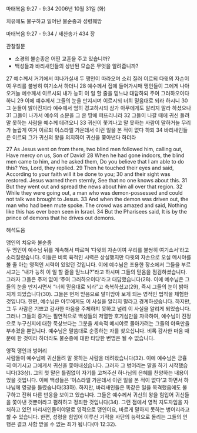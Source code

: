 마태복음 9:27 - 9:34 
2006년 10월 31일 (화)

치유에도 불구하고 일어난 불순종과 성령훼방



마태복음 9:27 - 9:34 / 새찬송가 434 장


관찰질문

- 소경의 불순종은 어떤 교훈을 주고 있습니까?
- 백성들과 바리새인들의 상반된 모습은 무엇을 알려줍니까?


27 예수께서 거기에서 떠나가실새 두 맹인이 따라오며 소리 질러 이르되 다윗의 자손이여 우리를 불쌍히 여기소서 하더니 28 예수께서 집에 들어가시매 맹인들이 그에게 나아오거늘 예수께서 이르시되 내가 능히 이 일 할 줄을 믿느냐 대답하되 주여 그러하오이다 하니 29 이에 예수께서 그들의 눈을 만지시며 이르시되 너희 믿음대로 되라 하시니 30 그 눈들이 밝아진지라 예수께서 엄히 경고하시되 삼가 아무에게도 알리지 말라 하셨으나 31 그들이 나가서 예수의 소문을 그 온 땅에 퍼뜨리니라 32 그들이 나갈 때에 귀신 들려 말 못하는 사람을 예수께 데려오니 33 귀신이 쫓겨나고 말 못하는 사람이 말하거늘 무리가 놀랍게 여겨 이르되 이스라엘 가운데서 이런 일을 본 적이 없다 하되 34 바리새인들은 이르되 그가 귀신의 왕을 의지하여 귀신을 쫓아낸다 하더라

27  As Jesus went on from there, two blind men followed him, calling out, Have mercy on us, Son of David! 28  When he had gone indoors, the blind men came to him, and he asked them, Do you believe that I am able to do this? Yes, Lord, they replied. 29  Then he touched their eyes and said, According to your faith will it be done to you; 30  and their sight was restored. Jesus warned them sternly, See that no one knows about this. 31  But they went out and spread the news about him all over that region. 32  While they were going out, a man who was demon-possessed and could not talk was brought to Jesus. 33  And when the demon was driven out, the man who had been mute spoke. The crowd was amazed and said, Nothing like this has ever been seen in Israel. 34  But the Pharisees said, It is by the prince of demons that he drives out demons.

해석도움





맹인의 치유와 불순종  
두 맹인이 예수님 뒤를 계속해서 따르며 ‘다윗의 자손이여 우리를 불쌍히 여기소서’라고 소리질렀습니다. 이들은 비록 육적인 시력은 상실했지만 다윗의 자손으로 오실 메시야를 볼 줄 아는 영적인 시력이 있었던 것입니다. 이에 예수님은 조용한 장소에서 그들을 부르시고는 “내가 능히 이 일 할 줄을 믿느냐?”라고 하시며 그들의 믿음을 점검하셨습니다. 그러자 그들은 주저 없이 ‘주여 그러하오이다’라고 대답했습니다(28). 이에 예수님은 그들의 눈을 만지시면서 “너희 믿음대로 되라”고 축복하셨고(29), 즉시 그들의 눈이 밝아지게 되었습니다(30). 그들은 먼저 믿음으로 말미암아 보게 되는 영적인 법칙을 체험한 것입니다. 한편, 예수님은 아무에게도 이 사실을 알리지 말라고 경계하셨습니다. 하지만, 그 두 사람은 기쁘고 감사한 마음을 주체하지 못하고 널리 이 사실을 알리게 되었습니다. 그러나 그들의 증거는 필연적으로 백성들의 저열한 호기심만을 자극하여, 예수님이 진정으로 누구신지에 대한 묵상보다는 그분을 세속적 메시야로 몰아가려는 그들의 야욕만을 부추겼을 뿐입니다. 예수님은 말씀대로 순종하는 자를 찾으십니다. 비록 감사한 마음 때문에 한 것이라 하더라도 불순종에 대한 타당한 변명은 될 수 없습니다. 

영적 맹인과 벙어리  
사람들이 예수님께 귀신들려 말 못하는 사람을 데려왔습니다(32). 이에 예수님은 긍휼히 여기시고 그에게서 귀신을 쫓아내셨습니다. 그러자 그 벙어리는 말을 하기 시작했습니다(33상). 그의 첫 말은 틀림없이 자기를 고쳐주신 하나님의 은혜를 찬양하는 내용이었을 것입니다. 이에 백성들은 ‘이스라엘 가운데서 이런 일을 본 적이 없다’고 하면서 하나님께 영광을 돌렸습니다(33하). 하지만, 바리새인들은 똑같은 일을 목격했음에도 불구하고 전혀 다른 반응을 보이고 있습니다. 그들은 예수께서 귀신의 왕을 힘입어 귀신들을 쫓아낸 것뿐이라고 폄하하고 정죄한 것입니다(34). 그런 점에서 영적 지도자임을 자처하고 있던 바리새인들이야말로 영적으로 맹인이요, 바르게 말하지 못하는 벙어리라고 할 수 있습니다. 한편, 성령을 힘입어 이루신 기적을 사단의 능력으로 돌리는 그들의 언행은 결코 사함 받을 수 없는 죄가 됩니다(마 12:32).
